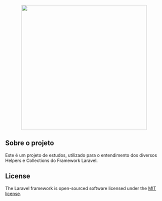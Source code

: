 <p align="center"><a href="https://laravel.com" target="_blank"><img src="https://raw.githubusercontent.com/laravel/art/master/logo-lockup/5%20SVG/2%20CMYK/1%20Full%20Color/laravel-logolockup-cmyk-red.svg" width="400"></a></p>

## Sobre o projeto

Este é um projeto de estudos, utilizado para o entendimento dos diversos Helpers e Collections do Framework Laravel.

## License

The Laravel framework is open-sourced software licensed under the [MIT license](https://opensource.org/licenses/MIT).
